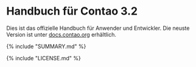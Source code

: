 # Handbuch für Contao 3.2

Dies ist das offizielle Handbuch für Anwender und Entwickler. Die neuste 
Version ist unter [docs.contao.org](https://docs.contao.org/) erhältlich.


{% include "SUMMARY.md" %}

{% include "LICENSE.md" %}
